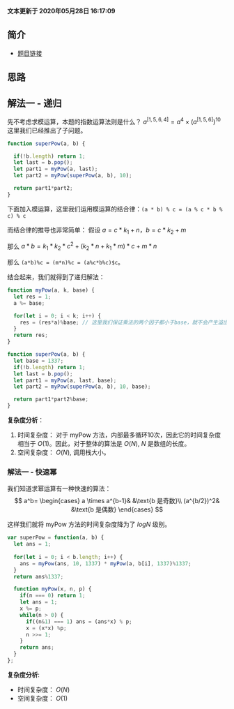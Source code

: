 **文本更新于 2020年05月28日 16:17:09**
## 简介
- [题目链接](https://leetcode-cn.com/problems/super-pow/)

## 思路
## 解法一 - 递归
先不考虑求模运算，本题的指数运算法则是什么？
$a^{[1,5,6,4]} = a^4 \times (a^{[1,5,6]})^{10}$
这里我们已经推出了子问题。

```javascript
function superPow(a, b) {

  if(!b.length) return 1;
  let last = b.pop();
  let part1 = myPow(a, last);
  let part2 = myPow(superPow(a, b), 10);

  return part1*part2;
}
```

下面加入模运算，这里我们运用模运算的结合律：`(a * b) % c = (a % c * b % c) % c`

而结合律的推导也非常简单：
假设 $a = c*k_1 + n$，$b = c*k_2 + m$

那么 $a*b = k_1*k_2*c^2 + (k_2*n + k_1*m)*c + m*n$

那么 `(a*b)%c = (m*n)%c = (a%c*b%c)$c`。


结合起来，我们就得到了递归解法：
```javascript
function myPow(a, k, base) { 
  let res = 1;
  a %= base;

  for(let i = 0; i < k; i++) {
    res = (res*a)%base; // 这里我们保证乘法的两个因子都小于base，就不会产生溢出。
  }
  return res;
}

function superPow(a, b) {
  let base = 1337;
  if(!b.length) return 1;
  let last = b.pop();
  let part1 = myPow(a, last, base);
  let part2 = myPow(superPow(a, b), 10, base);

  return part1*part2%base;
}
```

**复杂度分析**：
1. 时间复杂度：
对于 myPow 方法，内部最多循环10次，因此它的时间复杂度相当于 $O(1)$。因此，对于整体的算法是 $O(N)$, $N$ 是数组的长度。
2. 空间复杂度： $O(N)$, 调用栈大小。

### 解法一 - 快速幂
我们知道求幂运算有一种快速的算法：
$$
a^b=
\begin{cases}
a \times a^{b-1}& &\text{b 是奇数}\\
(a^{b/2})^2& &\text{b 是偶数}
\end{cases}
$$

这样我们就将 myPow 方法的时间复杂度降为了 $logN$ 级别。

```javascript
var superPow = function(a, b) {
  let ans = 1;
  
  for(let i = 0; i < b.length; i++) {
    ans = myPow(ans, 10, 1337) * myPow(a, b[i], 1337)%1337;
  }
  return ans%1337;

  function myPow(x, n, p) {
    if(n === 0) return 1;
    let ans = 1;
    x %= p;
    while(n > 0) {
      if((n&1) === 1) ans = (ans*x) % p;
      x = (x*x) %p;
      n >>= 1;
    }
    return ans;
  }
};
```




**复杂度分析**:
- 时间复杂度： $O(N)$
- 空间复杂度： $O(1)$